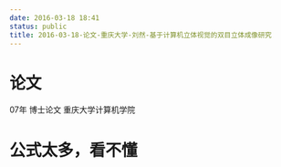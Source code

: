 ```yaml
---
date: 2016-03-18 18:41
status: public
title: 2016-03-18-论文-重庆大学-刘然-基于计算机立体视觉的双目立体成像研究
---
```


# 论文
07年
博士论文
重庆大学计算机学院
# 公式太多，看不懂